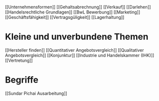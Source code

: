 [[Unternehmensformen]]
[[Gehaltsabrechnung]]
[[Verkauf]]
[[Darlehen]]
[[Handelsrechtliche Grundlagen]]
[[BwL Bewerbung]]
[[Marketing]]
[[Geschäftsfähigkeit]]
[[Vertragsgüligkeit]]
[[Lagerhaltung]]
# Kleine und unverbundene Themen
[[Hersteller finden]]
[[Quantitativer Angebotsvergleich]]
[[Qualitativer Angebotsvergleich]]
[[Konjunktur]]
[[Industrie und Handelskammer (IHK)]]
[[Vertretung]]

# Begriffe



[[Sundar Pichai Ausarbeitung]]

